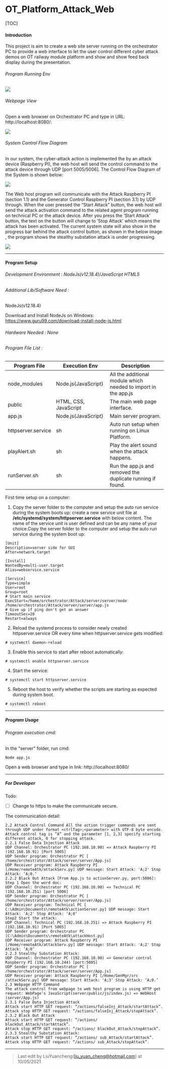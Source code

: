 # OT_Platform_Attack_Web

[TOC]

#### Introduction

This project is aim to create a web site server running on the orchestrator PC to provide a web interface to let the user control different cyber attack demos on OT railway module platform and show and show feed back display during the presentation. 

###### Program Running Env

![](doc/Orchestrator_PC.png)

###### Webpage View

Open a web browser on Orchestrator PC and type in URL: http://localhost:8080/: 

![](doc/Web_view.png)

###### System Control Flow Diagram 

In our system, the cyber-attack action is implemented the by an attack device (Raspberry PI), the web host will send the control command to the attack device through UDP [port 5005/5006]. The Control Flow Diagram of the System is shown below: 

![](doc/Attack_WorkFlow.png)

The Web host program will communicate with the Attack Raspberry PI (section 1.1) and the Generator Control Raspberry PI (section 3.1) by UDP through. When the user pressed the “Start Attack” button, the web host will send the attack activation command to the related agent program running on technical PC or the attack device. After you press the ‘Start Attack’ button, the text on the button will change to ‘Stop Attack’ which means the attack has been activated. The current system state will also show in the progress bar behind the attack control button, as shown in the below image , the program shows the stealthy substation attack is under progressing.

![](doc/Attack_state.png)

------

#### Program Setup

###### Development Environment : NodeJs(v12.18.4)/JavaScript HTML5

###### Additional Lib/Software Need :

NodeJs(v12.18.4)

Download and Install NodeJs on Windows: https://www.guru99.com/download-install-node-js.html

######  Hardware Needed : None

###### Program File List :

| Program File       | Execution Env         | Description                                                  |
| ------------------ | --------------------- | ------------------------------------------------------------ |
| node_modules       | Node.js(JavaScript)   | All the additional module which needed to import in the app.js |
| public             | HTML, CSS, JavaScript | The main web page interface.                                 |
| app.js             | Node.js(JavaScript)   | Main server program.                                         |
| httpserver.service | sh                    | Auto run setup when running on Linux Platform.               |
| playAlert.sh       | sh                    | Play the alert sound when the attack happens.                |
| runServer.sh       | sh                    | Run the app.js and removed the duplicate running if found.   |

First time setup on a computer: 

1. Copy the server folder to the computer and setup the auto run service during the system boots up: create a new service unit file at **/etc/systemd/system/httpserver.service** with below content. The name of the service unit is user defined and can be any name of your choice.Copy the server folder to the computer and setup the auto run service during the system boot up: 

```
[Unit]
Description=server side for GUI
After=network.target

[Install]
WantedBy=multi-user.target
Alias=webservice.service

[Service]
Type=simple
User=root
Group=root
# Start main service
ExecStart=/home/orchestrator/Attack/server/server/node /home/orchestrator/Attack/server/server/app.js
# Give up if ping don't get an answer
TimeoutSec=20
Restart=always
```

2. Reload the systemd process to consider newly created httpserver.service OR every time when httpserver.service gets modified: 

```
# systemctl daemon-reload
```

3. Enable this service to start after reboot automatically:

```
# systemctl enable httpserver.service
```

4. Start the service:

```
# systemctl start httpserver.service
```

5. Reboot the host to verify whether the scripts are starting as expected during system boot.

```
# systemctl reboot
```

------

##### Program Usage

###### Program execution cmd: 

In the "server" folder, run cmd: 

```
Node app.js
```

Open a web browser and type in link: http://localhost:8080/

------

##### For Developer

Todo:

- [ ] Change to https to make the communicate secure.

The communication detail: 

```
2.2 Attack Control Command All the action trigger commands are sent through UDP under format <ctrlTag>;<parameter> with UTF-8 byte encode. Attack control tag is “A” and the parameter [1, 2,3] specify starting different attack, 0 for stopping attack.
2.2.1 False Data Injection Attack
UDP Channel: Orchestrator PC (192.168.10.90) => Attack Raspberry PI (192.168.10.91) [Port 5005]
UDP Sender program: Orchestrator PC [ /home/orchestrator/Attack/server/server/App.js]
UDP Receiver program: Attack Raspberry PI [/Home/remoteAtk/attackServ.py] UDP message: Start Attack: 'A;2' Stop Attack: ‘A;0.’
2.2.2 Black Out Attack [From App.js to actionServer.py, port:5006]:
Step 1 Open the word doc:
UDP Channel: Orchestrator PC (192.168.10.90) => Technical PC (192.168.10.251) [port 5006]
UDP Sender program: Orchestrator PC [ /home/orchestrator/Attack/server/server/App.js]
UDP Receiver program: Technical PC [ C:\Admin\Documents\remoteAtk\actionServer.py] UDP message: Start Attack: 'A;2' Stop Attack: ‘A;0’
Step2 Start the attack:
UDP Channel: Technical PC (192.168.10.251) => Attack Raspberry PI (192.168.10.91) [Port 5005]
UDP Sender program: Orchestrator PC [C:\Admin\Documents\remoteAtk\attackHost.py]
UDP Receiver program: Attack Raspberry PI [/Home/remoteAtk/attackServ.py] UDP message: Start Attack: 'A;2' Stop Attack: ‘A;0’
2.2.3 Stealthy Substation Attack:
UDP Channel: Orchestrator PC (192.168.10.90) => Generator control Raspberry PI (192.168.10.244) [port:5005]
UDP Sender program: Orchestrator PC [ /home/orchestrator/Attack/server/server/App.js]
UDP Receiver program: Attack Raspberry PI [/Home/GenMgr/src /attackServ.py] UDP message: Start Attack: 'A;3' Stop Attack: ‘A;0.’
2.3 Webpage HTTP Command
The attack control from webpage to web host program is using HTTP get request: WebPage’s JavaScript(server/public/js/index.js) => WebHost (server/App.js)
2.3.1 False Data Injection Attack
Attack start HTTP GET request: “/actions/falseInj_Attack/startAttack”.
Attack stop HTTP GET request: “/actions/falseInj_Attack/stopAttack”.
2.3.2 Black Out Attack
Attack start HTTP GET request: “/actions/ blackOut_Attack/startAttack”.
Attack stop HTTP GET request: “/actions/ blackOut_Attack/stopAttack”.
2.3.3 Stealthy Substation Attack:
Attack start HTTP GET request: “/actions/ sub_Attack/startAttack”.
Attack stop HTTP GET request: “/actions/ sub_Attack/stopAttack”.
```

------

> Last edit by LiuYuancheng([liu_yuan_cheng@hotmail.com](mailto:liu_yuan_cheng@hotmail.com)) at 10/05/2021